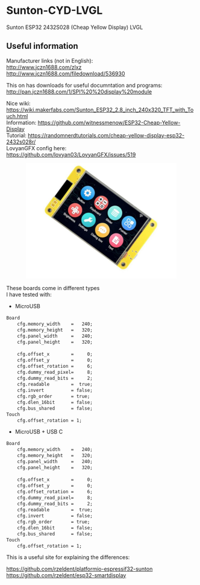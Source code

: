 # Sunton-CYD-LVGL
Sunton  ESP32 2432S028 (Cheap Yellow Display) LVGL

## Useful information

Manufacturer links (not in English):   
http://www.jczn1688.com/zlxz    
http://www.jczn1688.com/filedownload/536930    

This on has downloads for useful documntation and programs:    
http://pan.jczn1688.com/1/SPI%20%20display%20module  
     
Nice wiki:     https://wiki.makerfabs.com/Sunton_ESP32_2.8_inch_240x320_TFT_with_Touch.html   
Information:   https://github.com/witnessmenow/ESP32-Cheap-Yellow-Display    
Tutorial:      https://randomnerdtutorials.com/cheap-yellow-display-esp32-2432s028r/    
LovyanGFX config here: https://github.com/lovyan03/LovyanGFX/issues/519   


<p align="center">
  <img src="https://github.com/paulhamsh/Sunton-CYD-LVGL/blob/main/sunton_esp32_2432S028.jpg" width="400" title="Sunton 2432S028 (Cheap Yellow Display)">
</p>

These boards come in different types   
I have tested with:   
- MicroUSB
```
Board
    cfg.memory_width    =   240;
    cfg.memory_height   =   320;
    cfg.panel_width     =   240;
    cfg.panel_height    =   320;

    cfg.offset_x        =     0;
    cfg.offset_y        =     0;
    cfg.offset_rotation =     6;
    cfg.dummy_read_pixel=     8;
    cfg.dummy_read_bits =     2;
    cfg.readable        =  true;
    cfg.invert          = false;
    cfg.rgb_order       = true;
    cfg.dlen_16bit      = false;
    cfg.bus_shared      = false;
Touch
    cfg.offset_rotation = 1;
```

- MicroUSB + USB C
```
Board
    cfg.memory_width    =   240;
    cfg.memory_height   =   320;
    cfg.panel_width     =   240;
    cfg.panel_height    =   320;

    cfg.offset_x        =     0;
    cfg.offset_y        =     0;
    cfg.offset_rotation =     6;
    cfg.dummy_read_pixel=     8;
    cfg.dummy_read_bits =     2;
    cfg.readable        =  true;
    cfg.invert          = false;
    cfg.rgb_order       = true;
    cfg.dlen_16bit      = false;
    cfg.bus_shared      = false;
Touch
    cfg.offset_rotation = 1;
```
This is a useful site for explaining the differences:

https://github.com/rzeldent/platformio-espressif32-sunton    
https://github.com/rzeldent/esp32-smartdisplay    


